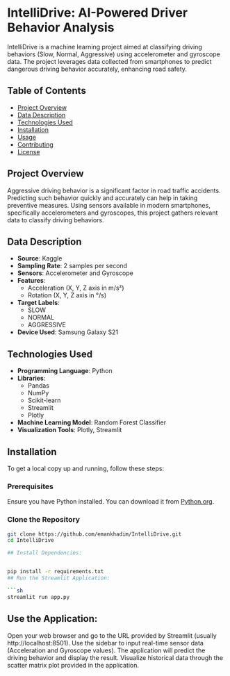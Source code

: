 # IntelliDrive: AI-Powered Driver Behavior Analysis

IntelliDrive is a machine learning project aimed at classifying driving behaviors (Slow, Normal, Aggressive) using accelerometer and gyroscope data. The project leverages data collected from smartphones to predict dangerous driving behavior accurately, enhancing road safety.

## Table of Contents

- [Project Overview](#project-overview)
- [Data Description](#data-description)
- [Technologies Used](#technologies-used)
- [Installation](#installation)
- [Usage](#usage)
- [Contributing](#contributing)
- [License](#license)

## Project Overview

Aggressive driving behavior is a significant factor in road traffic accidents. Predicting such behavior quickly and accurately can help in taking preventive measures. Using sensors available in modern smartphones, specifically accelerometers and gyroscopes, this project gathers relevant data to classify driving behaviors.

## Data Description

- **Source**: Kaggle
- **Sampling Rate**: 2 samples per second
- **Sensors**: Accelerometer and Gyroscope
- **Features**:
  - Acceleration (X, Y, Z axis in m/s²)
  - Rotation (X, Y, Z axis in °/s)
- **Target Labels**: 
  - SLOW
  - NORMAL
  - AGGRESSIVE
- **Device Used**: Samsung Galaxy S21

## Technologies Used

- **Programming Language**: Python
- **Libraries**: 
  - Pandas
  - NumPy
  - Scikit-learn
  - Streamlit
  - Plotly
- **Machine Learning Model**: Random Forest Classifier
- **Visualization Tools**: Plotly, Streamlit

## Installation

To get a local copy up and running, follow these steps:

### Prerequisites

Ensure you have Python installed. You can download it from [Python.org](https://www.python.org/downloads/).

### Clone the Repository

```sh
git clone https://github.com/emankhadim/IntelliDrive.git
cd IntelliDrive
```
```sh
## Install Dependencies:


pip install -r requirements.txt
## Run the Streamlit Application:

```sh 
streamlit run app.py
```

## Use the Application:

Open your web browser and go to the URL provided by Streamlit (usually http://localhost:8501).
Use the sidebar to input real-time sensor data (Acceleration and Gyroscope values).
The application will predict the driving behavior and display the result.
Visualize historical data through the scatter matrix plot provided in the application.

